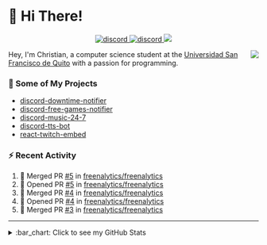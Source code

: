 # :wave: Hi There!

<p align="center">
  <a href="https://discord.gg/mhj3Zsv">
    <img alt="discord" src="https://img.shields.io/discord/730998659008823296.svg?label=&logo=discord&logoColor=ffffff&color=7389D8&labelColor=6A7EC2"/>
  </a>
  <a href="https://twitter.com/moonstar_x99">
    <img alt="discord" src="https://img.shields.io/twitter/follow/moonstar_x99?label=Follow%20Me%21&style=social"/>
  </a>
  <a href="https://badges.pufler.dev">
    <img src="https://badges.pufler.dev/visits/moonstar-x/moonstar-x?style=flat&logo=github">
  </a>
</p>

<img align="right" src="https://media.tenor.com/images/cb8fb20986aac7eef75c8ce6bc3997c0/tenor.gif" />

Hey, I'm Christian, a computer science student at the [Universidad San Francisco de Quito](http://www.usfq.edu.ec/Paginas/Inicio.aspx) with a passion for programming.

### :rocket: Some of My Projects

* [discord-downtime-notifier](https://github.com/moonstar-x/discord-downtime-notifier)
* [discord-free-games-notifier](https://github.com/moonstar-x/discord-free-games-notifier)
* [discord-music-24-7](https://github.com/moonstar-x/discord-music-24-7)
* [discord-tts-bot](https://github.com/moonstar-x/discord-tts-bot)
* [react-twitch-embed](https://github.com/moonstar-x/react-twitch-embed)

### :zap: Recent Activity

<!--START_SECTION:activity-->
1. 🎉 Merged PR [#5](https://github.com/freenalytics/freenalytics/pull/5) in [freenalytics/freenalytics](https://github.com/freenalytics/freenalytics)
2. 💪 Opened PR [#5](https://github.com/freenalytics/freenalytics/pull/5) in [freenalytics/freenalytics](https://github.com/freenalytics/freenalytics)
3. 🎉 Merged PR [#4](https://github.com/freenalytics/freenalytics/pull/4) in [freenalytics/freenalytics](https://github.com/freenalytics/freenalytics)
4. 💪 Opened PR [#4](https://github.com/freenalytics/freenalytics/pull/4) in [freenalytics/freenalytics](https://github.com/freenalytics/freenalytics)
5. 🎉 Merged PR [#3](https://github.com/freenalytics/freenalytics/pull/3) in [freenalytics/freenalytics](https://github.com/freenalytics/freenalytics)
<!--END_SECTION:activity-->

---

<details>
  <summary>
    :bar_chart: Click to see my GitHub Stats
  </summary>
  <p align="center">
    <br>
    <img alt="GitHub Stats" src="https://github-readme-stats.vercel.app/api?username=moonstar-x&count_private=true&show_icons=true&theme=dracula" />
    <br>
    <img alt="GitHub Top Languages" src="https://github-readme-stats.vercel.app/api/top-langs/?username=moonstar-x&layout=compact&theme=dracula" />
  </p>
</details>
